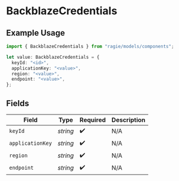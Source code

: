 # BackblazeCredentials

## Example Usage

```typescript
import { BackblazeCredentials } from "ragie/models/components";

let value: BackblazeCredentials = {
  keyId: "<id>",
  applicationKey: "<value>",
  region: "<value>",
  endpoint: "<value>",
};
```

## Fields

| Field              | Type               | Required           | Description        |
| ------------------ | ------------------ | ------------------ | ------------------ |
| `keyId`            | *string*           | :heavy_check_mark: | N/A                |
| `applicationKey`   | *string*           | :heavy_check_mark: | N/A                |
| `region`           | *string*           | :heavy_check_mark: | N/A                |
| `endpoint`         | *string*           | :heavy_check_mark: | N/A                |